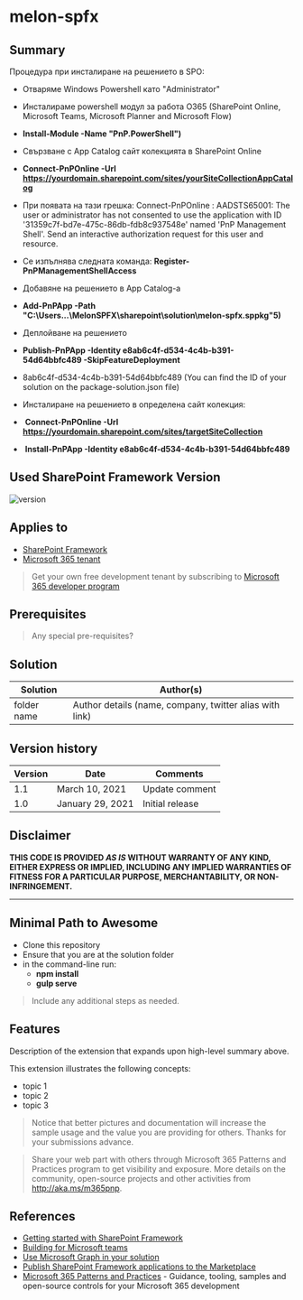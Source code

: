 # melon-spfx

## Summary

Процедура при инсталиране на решението в SPO:
- Отваряме Windows Powershell като "Administrator"

- Инсталираме powershell модул за работа O365 (SharePoint Online, Microsoft Teams, Microsoft Planner and Microsoft Flow)
- **Install-Module -Name "PnP.PowerShell")**
- Свързване с App Catalog сайт колекцията в SharePoint Online
- **Connect-PnPOnline -Url https://yourdomain.sharepoint.com/sites/yourSiteCollectionAppCatalog**
- При появата на тази грешка: Connect-PnPOnline : AADSTS65001: The user or administrator has not consented to use the application with ID
'31359c7f-bd7e-475c-86db-fdb8c937548e' named 'PnP Management Shell'. Send an interactive authorization request for
this user and resource.
- Се изпълнява следната команда: **Register-PnPManagementShellAccess**
- Добавяне на решението в App Catalog-a
- **Add-PnPApp -Path "C:\Users\...\MelonSPFX\sharepoint\solution\melon-spfx.sppkg"5)**
-  Деплойване на решението 
-  **Publish-PnPApp -Identity e8ab6c4f-d534-4c4b-b391-54d64bbfc489 -SkipFeatureDeployment**
-  8ab6c4f-d534-4c4b-b391-54d64bbfc489 (You can find the ID of your solution on the package-solution.json file)

- Инсталиране на решението в определена сайт колекция:
-  **Connect-PnPOnline -Url https://yourdomain.sharepoint.com/sites/targetSiteCollection**
-  **Install-PnPApp -Identity e8ab6c4f-d534-4c4b-b391-54d64bbfc489**

## Used SharePoint Framework Version

![version](https://img.shields.io/badge/version-1.13-green.svg)

## Applies to

- [SharePoint Framework](https://aka.ms/spfx)
- [Microsoft 365 tenant](https://docs.microsoft.com/en-us/sharepoint/dev/spfx/set-up-your-developer-tenant)

> Get your own free development tenant by subscribing to [Microsoft 365 developer program](http://aka.ms/o365devprogram)

## Prerequisites

> Any special pre-requisites?

## Solution

| Solution    | Author(s)                                               |
| ----------- | ------------------------------------------------------- |
| folder name | Author details (name, company, twitter alias with link) |

## Version history

| Version | Date             | Comments        |
| ------- | ---------------- | --------------- |
| 1.1     | March 10, 2021   | Update comment  |
| 1.0     | January 29, 2021 | Initial release |

## Disclaimer

**THIS CODE IS PROVIDED _AS IS_ WITHOUT WARRANTY OF ANY KIND, EITHER EXPRESS OR IMPLIED, INCLUDING ANY IMPLIED WARRANTIES OF FITNESS FOR A PARTICULAR PURPOSE, MERCHANTABILITY, OR NON-INFRINGEMENT.**

---

## Minimal Path to Awesome

- Clone this repository
- Ensure that you are at the solution folder
- in the command-line run:
  - **npm install**
  - **gulp serve**

> Include any additional steps as needed.

## Features

Description of the extension that expands upon high-level summary above.

This extension illustrates the following concepts:

- topic 1
- topic 2
- topic 3

> Notice that better pictures and documentation will increase the sample usage and the value you are providing for others. Thanks for your submissions advance.

> Share your web part with others through Microsoft 365 Patterns and Practices program to get visibility and exposure. More details on the community, open-source projects and other activities from http://aka.ms/m365pnp.

## References

- [Getting started with SharePoint Framework](https://docs.microsoft.com/en-us/sharepoint/dev/spfx/set-up-your-developer-tenant)
- [Building for Microsoft teams](https://docs.microsoft.com/en-us/sharepoint/dev/spfx/build-for-teams-overview)
- [Use Microsoft Graph in your solution](https://docs.microsoft.com/en-us/sharepoint/dev/spfx/web-parts/get-started/using-microsoft-graph-apis)
- [Publish SharePoint Framework applications to the Marketplace](https://docs.microsoft.com/en-us/sharepoint/dev/spfx/publish-to-marketplace-overview)
- [Microsoft 365 Patterns and Practices](https://aka.ms/m365pnp) - Guidance, tooling, samples and open-source controls for your Microsoft 365 development
